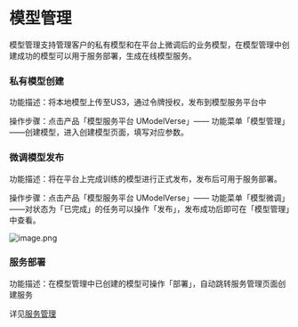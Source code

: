 # **模型管理**



模型管理支持管理客户的私有模型和在平台上微调后的业务模型，在模型管理中创建成功的模型可以用于服务部署，生成在线模型服务。



### **私有模型创建**

功能描述：将本地模型上传至US3，通过令牌授权，发布到模型服务平台中

操作步骤：点击产品「模型服务平台 UModelVerse」—— 功能菜单「模型管理」——创建模型，进入创建模型页面，填写对应参数。



### **微调模型发布**

功能描述：将在平台上完成训练的模型进行正式发布，发布后可用于服务部署。

操作步骤：点击产品「模型服务平台 UModelVerse」—— 功能菜单「模型微调」——对状态为「已完成」的任务可以操作「发布」，发布成功后即可在「模型管理」中查看。

![image.png](https://www-s.ucloud.cn/2024/10/f2b5dc5a53c221b088fb9b527c5a2291_1730086002133.png)



### **服务部署**

功能描述：在模型管理中已创建的模型可操作「部署」，自动跳转服务管理页面创建服务

详见[服务管理](/modelverse/guide/service-manage.md)



